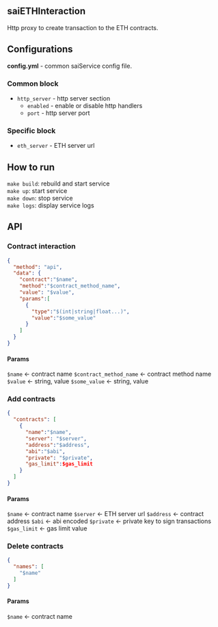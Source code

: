 ## saiETHInteraction

Http proxy to create transaction to the ETH contracts.

## Configurations
**config.yml** - common saiService config file.

### Common block
- `http_server` - http server section
    - `enabled` - enable or disable http handlers
    - `port`    - http server port

### Specific block
- `eth_server` - ETH server url

## How to run
`make build`: rebuild and start service  
`make up`: start service  
`make down`: stop service  
`make logs`: display service logs

## API
### Contract interaction
```json lines
{
  "method": "api",
  "data": {
    "contract":"$name",
    "method":"$contract_method_name", 
    "value": "$value", 
    "params":[
      {
        "type":"$(int|string|float...)",
        "value":"$some_value"
      }
    ]
  }
}
```
#### Params
`$name` <- contract name
`$contract_method_name` <- contract method name
`$value` <- string, value
`$some_value` <- string, value

### Add contracts
```json lines
{
  "contracts": [
    {
      "name":"$name", 
      "server": "$server",
      "address":"$address",
      "abi":"$abi", 
      "private": "$private", 
      "gas_limit":$gas_limit
    }
  ]
}
```

#### Params
`$name` <- contract name
`$server` <- ETH server url
`$address` <- contract address
`$abi` <- abi encoded
`$private` <- private key to sign transactions
`$gas_limit` <- gas limit value

### Delete contracts
```json lines
{
  "names": [
    "$name"
  ]
}
```

#### Params
`$name` <- contract name
